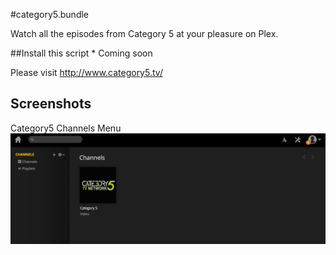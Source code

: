 #category5.bundle

Watch all the episodes from Category 5 at your pleasure on Plex.

##Install this script
        * Coming soon

Please visit http://www.category5.tv/

## Screenshots
Category5 Channels Menu
![Category5 Channels Menu](Contents/Resources/screenshots/main.png?raw=true)